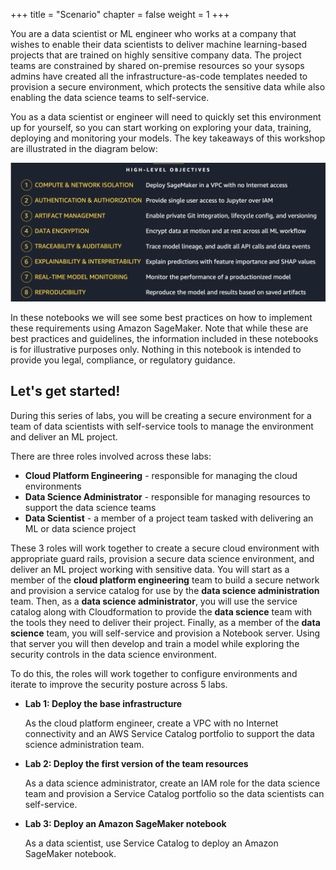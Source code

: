 +++
title = "Scenario"
chapter = false
weight = 1
+++

You are a data scientist or ML engineer who works at a company that wishes to enable their data scientists to deliver machine learning-based projects that are trained on highly sensitive company data.  The project teams are constrained by shared on-premise resources so your sysops admins have created all the infrastructure-as-code templates needed to provision a secure environment, which protects the sensitive data while also enabling the data science teams to self-service.

You as a data scientist or engineer will need to quickly set this environment up for yourself, so you can start working on exploring your data, training, deploying and monitoring your models. The key takeaways of this workshop are illustrated in the diagram below:

![](media/takeaways.png)

In these notebooks we will see some best practices on how to implement these requirements using Amazon SageMaker. Note that while these are best practices and guidelines, the information included in these notebooks is for illustrative purposes only. Nothing in this notebook is intended to provide you legal, compliance, or regulatory guidance.

Let's get started!
---

During this series of labs, you will be creating a secure environment for a team of data scientists with self-service tools to manage the environment and deliver an ML project.

There are three roles involved across these labs:

 - **Cloud Platform Engineering** - responsible for managing the cloud environments 
 - **Data Science Administrator** - responsible for managing resources to support the data science teams
 - **Data Scientist** - a member of a project team tasked with delivering an ML or data science project

These 3 roles will work together to create a secure cloud environment with appropriate guard rails, provision a secure data science environment, and deliver an ML project working with sensitive data.  You will start as a member of the **cloud platform engineering** team to build a secure network and provision a service catalog for use by the **data science administration** team.  Then, as a **data science administrator**, you will use the service catalog along with Cloudformation to provide the **data science** team with the tools they need to deliver their project.  Finally, as a member of the **data science** team, you will self-service and provision a Notebook server.  Using that server you will then develop and train a model while exploring the security controls in the data science environment.

To do this, the roles will work together to configure environments and iterate to improve the security posture across 5 labs.

 - **Lab 1: Deploy the base infrastructure**

     As the cloud platform engineer, create a VPC with no Internet connectivity and an AWS Service Catalog portfolio to support the data science administration team.

 - **Lab 2: Deploy the first version of the team resources**

     As a data science administrator, create an IAM role for the data science team and provision a Service Catalog portfolio so the data scientists can self-service.

 - **Lab 3: Deploy an Amazon SageMaker notebook**

     As a data scientist, use Service Catalog to deploy an Amazon SageMaker notebook.
